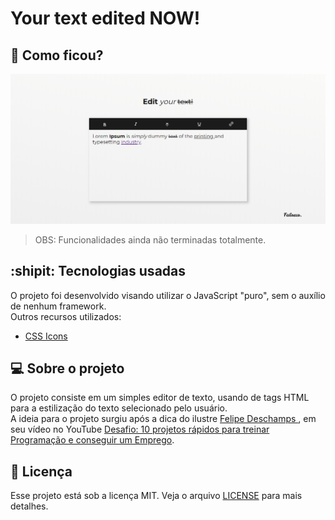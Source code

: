 # Your text edited NOW!

## :eyes: Como ficou?

<img src="./projectImages/text-editor.png" width="1300">

> OBS: Funcionalidades ainda não terminadas totalmente.<br/>

## :shipit: Tecnologias usadas

O projeto foi desenvolvido visando utilizar o JavaScript "puro", sem o auxílio de nenhum framework. <br/>
Outros recursos utilizados:
- [CSS Icons](https://css.gg)

## :computer: Sobre o projeto

O projeto consiste em um simples editor de texto, usando de tags HTML para a estilização do texto selecionado pelo usuário. <br/>
A ideia para o projeto surgiu após a dica do ilustre [Felipe Deschamps ](https://github.com/filipedeschamps), em seu vídeo no YouTube [Desafio: 10 projetos rápidos para treinar Programação e conseguir um Emprego](https://www.youtube.com/watch?v=fYR9L2ZmodM).

## :memo: Licença

Esse projeto está sob a licença MIT. Veja o arquivo [LICENSE](LICENSE.md) para mais detalhes.

